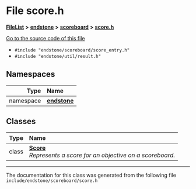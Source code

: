 

# File score.h



[**FileList**](files.md) **>** [**endstone**](dir_6cf277b678674f97c7a2b6b3b2447b33.md) **>** [**scoreboard**](dir_19c52f9ea81a2cf7449c80dcee80d6f0.md) **>** [**score.h**](score_8h.md)

[Go to the source code of this file](score_8h_source.md)



* `#include "endstone/scoreboard/score_entry.h"`
* `#include "endstone/util/result.h"`













## Namespaces

| Type | Name |
| ---: | :--- |
| namespace | [**endstone**](namespaceendstone.md) <br> |


## Classes

| Type | Name |
| ---: | :--- |
| class | [**Score**](classendstone_1_1Score.md) <br>_Represents a score for an objective on a scoreboard._  |



















































------------------------------
The documentation for this class was generated from the following file `include/endstone/scoreboard/score.h`


